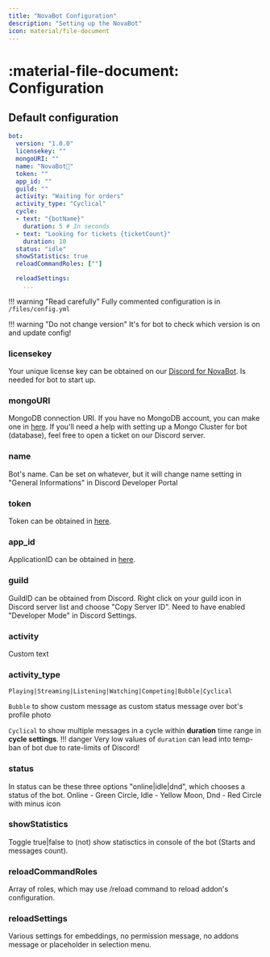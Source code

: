 ```yaml
---
title: "NovaBot Configuration"
description: "Setting up the NovaBot"
icon: material/file-document
---
```


# :material-file-document: Configuration

## Default configuration
```yaml title="config.yml" hl_lines="2"
bot:
  version: "1.0.0"
  licensekey: ""
  mongoURI: ""
  name: "NovaBot👑"
  token: ""
  app_id: ""
  guild: ""
  activity: "Waiting for orders"
  activity_type: "Cyclical"
  cycle:
  - text: "{botName}"
    duration: 5 # In seconds
  - text: "Looking for tickets {ticketCount}"
    duration: 10
  status: "idle"
  showStatistics: true
  reloadCommandRoles: [""]

  reloadSettings:
    ...
```

!!! warning "Read carefully"
    Fully commented configuration is in `/files/config.yml`

!!! warning "Do not change version"
    It's for bot to check which version is on and update config!

### licensekey
Your unique license key can be obtained on our [Discord for NovaBot](https://bbb.crafttale.eu/).
Is needed for bot to start up.

### mongoURI
MongoDB connection URI.
If you have no MongoDB account, you can make one in [here](https://mongodb.com).
If you'll need a help with setting up a Mongo Cluster for bot (database), feel free to open a ticket on our Discord server.

### name
Bot's name. Can be set on whatever, but it will change name setting in "General Informations" in Discord Developer Portal

### token
Token can be obtained in [here](./setup.md).

### app_id
ApplicationID can be obtained in [here](./setup.md).

### guild
GuildID can be obtained from Discord.
Right click on your guild icon in Discord server list and choose "Copy Server ID".
Need to have enabled "Developer Mode" in Discord Settings.

### activity
Custom text

### activity_type
`Playing|Streaming|Listening|Watching|Competing|Bubble|Cyclical`

`Bubble` to show custom message as custom status message over bot's profile photo

`Cyclical` to show multiple messages in a cycle within **duration** time range in **cycle settings**.
!!! danger
    Very low values of `duration` can lead into temp-ban of bot due to rate-limits of Discord!

### status
In status can be these three options "online|idle|dnd", which chooses a status of the bot.
Online - Green Circle,
Idle - Yellow Moon,
Dnd - Red Circle with minus icon

### showStatistics
Toggle true|false to (not) show statisctics in console of the bot (Starts and messages count).

### reloadCommandRoles
Array of roles, which may use /reload command to reload addon's configuration.

### reloadSettings
Various settings for embeddings, no permission message, no addons message or placeholder in selection menu.